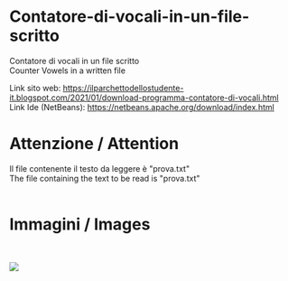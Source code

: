 # Contatore-di-vocali-in-un-file-scritto
Contatore di vocali in un file scritto <br>
Counter Vowels in a written file <br>
  
Link sito web: https://ilparchettodellostudente-it.blogspot.com/2021/01/download-programma-contatore-di-vocali.html <br>
Link Ide (NetBeans): https://netbeans.apache.org/download/index.html <br>

<h1> Attenzione / Attention  </h1>
Il file contenente il testo da leggere è "prova.txt" <br>
The file containing the text to be read is "prova.txt" <br><br>


<h1> Immagini / Images </h1> <br>

![](https://1.bp.blogspot.com/-sPrtuSzJA0o/YBXbbYTlKOI/AAAAAAAAADo/vjLdCXE6G6oCXSZelkq_HvsbDfegSyACQCLcBGAsYHQ/s216/Cattura.PNG)
